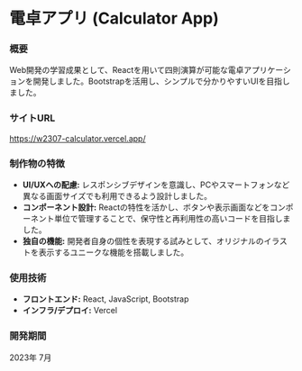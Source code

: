# 電卓アプリ (Calculator App)

### 概要
Web開発の学習成果として、Reactを用いて四則演算が可能な電卓アプリケーションを開発しました。Bootstrapを活用し、シンプルで分かりやすいUIを目指しました。

### サイトURL
https://w2307-calculator.vercel.app/

### 制作物の特徴
- **UI/UXへの配慮:** レスポンシブデザインを意識し、PCやスマートフォンなど異なる画面サイズでも利用できるよう設計しました。
- **コンポーネント設計:** Reactの特性を活かし、ボタンや表示画面などをコンポーネント単位で管理することで、保守性と再利用性の高いコードを目指しました。
- **独自の機能:** 開発者自身の個性を表現する試みとして、オリジナルのイラストを表示するユニークな機能を搭載しました。

### 使用技術
- **フロントエンド:** React, JavaScript, Bootstrap
- **インフラ/デプロイ:** Vercel

### 開発期間
2023年 7月
